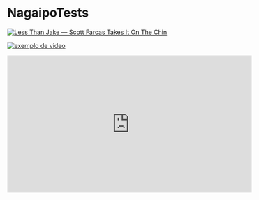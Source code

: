 # NagaipoTests

[![Less Than Jake — Scott Farcas Takes It On The Chin](https://img.youtube.com/vi/PYCxct2e0zI/0.jpg)](https://www.youtube.com/watch?v=PYCxct2e0zI)

[![exemplo de video](https://img.youtube.com/vi/njoOzKYvpMM/0.jpg)](https://youtu.be/njoOzKYvpMM)

<iframe width="560" height="315" src="https://www.youtube.com/embed/njoOzKYvpMM?si=ZRe2Adt_TBOopWh7" title="YouTube video player" frameborder="0" allow="accelerometer; autoplay; clipboard-write; encrypted-media; gyroscope; picture-in-picture; web-share" allowfullscreen></iframe>